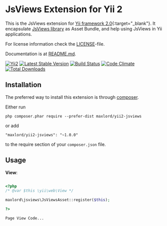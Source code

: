 JsViews Extension for Yii 2
=======================

This is the JsViews extension for [Yii framework 2.0](http://www.yiiframework.com){:target="_blank"}.
It encapsulate [JsViews library](http://www.jsviews.com) as Asset Bundle,
and help using JsViews in Yii applications. 

For license information check the [LICENSE](LICENSE.txt)-file.

Documentation is at [README.md](README.md).

[![Yii2](https://img.shields.io/badge/Powered_by-Yii_Framework-green.svg?style=flat)](http://www.yiiframework.com/)
[![Latest Stable Version](https://poser.pugx.org/leandrogehlen/yii2-querybuilder/v/stable.png)](https://packagist.org/packages/leandrogehlen/yii2-querybuilder)
[![Build Status](https://scrutinizer-ci.com/g/leandrogehlen/yii2-querybuilder/badges/build.png?b=master)](https://scrutinizer-ci.com/g/leandrogehlen/yii2-querybuilder/build-status/master)
[![Code Climate](https://codeclimate.com/github/leandrogehlen/yii2-querybuilder/badges/gpa.svg)](https://codeclimate.com/github/leandrogehlen/yii2-querybuilder)
[![Total Downloads](https://poser.pugx.org/leandrogehlen/yii2-querybuilder/downloads.png)](https://packagist.org/packages/leandrogehlen/yii2-querybuilder)

Installation
------------

The preferred way to install this extension is through [composer](http://getcomposer.org/download/).

Either run

```
php composer.phar require --prefer-dist maxlord/yii2-jsviews
```

or add

```
"maxlord/yii2-jsviews": "~1.0.0"
```

to the require section of your `composer.json` file.

Usage
-----

**View**:

```php

<?php
/* @var $this \yii\web\View */

maxlord\jsviews\JsViewsAsset::register($this);

?>

Page View Code...

```
